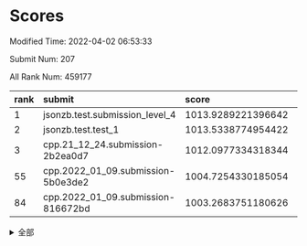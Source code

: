 # Scores

Modified Time: 2022-04-02 06:53:33

Submit Num: 207

All Rank Num: 459177

| rank |               submit               |       score        |       sigma        | pk_num |
| :--- | :--------------------------------- | :----------------- | :----------------- | :----- |
| 1    | jsonzb.test.submission_level_4     | 1013.9289221396642 | 0.8378771925627873 | 8877   |
| 2    | jsonzb.test.test_1                 | 1013.5338774954422 | 0.8303026294346528 | 8874   |
| 3    | cpp.21_12_24.submission-2b2ea0d7   | 1012.0977334318344 | 0.782912073413733  | 8877   |
| 55   | cpp.2022_01_09.submission-5b0e3de2 | 1004.7254330185054 | 0.7249358405400324 | 8872   |
| 84   | cpp.2022_01_09.submission-816672bd | 1003.2683751180626 | 0.7134757058238678 | 8871   |


<details>
<summary>全部</summary>

| rank |                 submit                 |       score        |       sigma        | pk_num |
| :--- | :------------------------------------- | :----------------- | :----------------- | :----- |
| 1    | jsonzb.test.submission_level_4         | 1013.9289221396642 | 0.8378771925627873 | 8877   |
| 2    | jsonzb.test.test_1                     | 1013.5338774954422 | 0.8303026294346528 | 8874   |
| 3    | cpp.21_12_24.submission-2b2ea0d7       | 1012.0977334318344 | 0.782912073413733  | 8877   |
| 4    | gobigger.level_3.submission_level_3_39 | 1011.3558338324806 | 0.791284260048378  | 8871   |
| 5    | gobigger.level_3.submission_level_3_10 | 1011.1902336365489 | 0.746810582742721  | 8876   |
| 6    | gobigger.level_3.submission_level_3_37 | 1011.1324888873444 | 0.77353009890513   | 8874   |
| 7    | gobigger.level_3.submission_level_3_9  | 1011.0048291633706 | 0.7937908005456302 | 8867   |
| 8    | gobigger.level_3.submission_level_3_13 | 1010.9416113115028 | 0.7503736883331064 | 8866   |
| 9    | gobigger.level_3.submission_level_3_31 | 1010.873147619303  | 0.7675241653926052 | 8878   |
| 10   | gobigger.level_3.submission_level_3_19 | 1010.8115948499735 | 0.7673813882955538 | 8869   |
| 11   | gobigger.level_3.submission_level_3_1  | 1010.7877117902223 | 0.7829420610284965 | 8870   |
| 12   | gobigger.level_3.submission_level_3_46 | 1010.7473892292436 | 0.7573504914777128 | 8865   |
| 13   | gobigger.level_3.submission_level_3_34 | 1010.5153742437886 | 0.7479907496911931 | 8873   |
| 14   | gobigger.level_3.submission_level_3_16 | 1010.4540676780359 | 0.7743345444421672 | 8871   |
| 15   | gobigger.level_3.submission_level_3_48 | 1010.4521477129624 | 0.7526306188968792 | 8873   |
| 16   | gobigger.level_3.submission_level_3_24 | 1010.4167741139996 | 0.7573076972646837 | 8867   |
| 17   | gobigger.level_3.submission_level_3_7  | 1010.2900987690828 | 0.7700268059590816 | 8872   |
| 18   | gobigger.level_3.submission_level_3_26 | 1010.2797150433365 | 0.7901229952376247 | 8875   |
| 19   | gobigger.level_3.submission_level_3_47 | 1010.2435377368035 | 0.7744861359120224 | 8875   |
| 20   | gobigger.level_3.submission_level_3_23 | 1010.1389131255634 | 0.7554306302333852 | 8870   |
| 21   | gobigger.level_3.submission_level_3_45 | 1010.1194858956839 | 0.7483579871233356 | 8874   |
| 22   | gobigger.level_3.submission_level_3_36 | 1010.100548785064  | 0.7707252293856091 | 8871   |
| 23   | gobigger.level_3.submission_level_3_2  | 1009.9799115345763 | 0.7687275778459293 | 8876   |
| 24   | gobigger.level_3.submission_level_3_38 | 1009.9796887300971 | 0.7492505835576452 | 8874   |
| 25   | gobigger.level_3.submission_level_3_15 | 1009.9632095554164 | 0.7625605784462538 | 8881   |
| 26   | gobigger.level_3.submission_level_3_41 | 1009.9344714980922 | 0.7507303989312166 | 8873   |
| 27   | gobigger.level_3.submission_level_3_49 | 1009.902065927055  | 0.8069314339222841 | 8868   |
| 28   | gobigger.level_3.submission_level_3_8  | 1009.8742710576033 | 0.7424616100415025 | 8875   |
| 29   | gobigger.level_3.submission_level_3_42 | 1009.8634441262463 | 0.7571724645757949 | 8874   |
| 30   | gobigger.level_3.submission_level_3_44 | 1009.8418313156651 | 0.7608715444452335 | 8870   |
| 31   | gobigger.level_3.submission_level_3_5  | 1009.8340006750415 | 0.7604110458991113 | 8868   |
| 32   | gobigger.level_3.submission_level_3_20 | 1009.8160100434368 | 0.7456478694800731 | 8869   |
| 33   | gobigger.level_3.submission_level_3_35 | 1009.7638685386173 | 0.7551353485679971 | 8870   |
| 34   | gobigger.level_3.submission_level_3_3  | 1009.7288427735037 | 0.7434154846829243 | 8875   |
| 35   | gobigger.level_3.submission_level_3_18 | 1009.6941568837876 | 0.7506624023508063 | 8870   |
| 36   | gobigger.level_3.submission_level_3_40 | 1009.620703927083  | 0.7538344843338411 | 8875   |
| 37   | gobigger.level_3.submission_level_3_27 | 1009.6121398065162 | 0.7585356995540457 | 8872   |
| 38   | gobigger.level_3.submission_level_3_43 | 1009.6054621402903 | 0.7546031121843008 | 8875   |
| 39   | gobigger.level_3.submission_level_3_6  | 1009.4740206861194 | 0.7389171269534316 | 8871   |
| 40   | gobigger.level_3.submission_level_3_17 | 1009.4188447921189 | 0.7275911483634008 | 8870   |
| 41   | gobigger.level_3.submission_level_3_14 | 1009.4083846417817 | 0.7611330716648346 | 8874   |
| 42   | gobigger.level_3.submission_level_3_33 | 1009.2929161078699 | 0.7462060581082752 | 8872   |
| 43   | gobigger.level_3.submission_level_3_21 | 1009.2450433467488 | 0.750052168343345  | 8877   |
| 44   | gobigger.level_3.submission_level_3_4  | 1009.2152644892527 | 0.745429044863106  | 8868   |
| 45   | gobigger.level_3.submission_level_3_28 | 1009.1327706829214 | 0.7435002581602249 | 8868   |
| 46   | gobigger.level_3.submission_level_3_32 | 1009.1079144659623 | 0.7407806135205076 | 8875   |
| 47   | gobigger.level_3.submission_level_3_0  | 1009.0916558048547 | 0.7551897607613697 | 8874   |
| 48   | gobigger.level_3.submission_level_3_25 | 1009.0762548934525 | 0.7443496276383955 | 8875   |
| 49   | gobigger.level_3.submission_level_3_11 | 1008.9871232944344 | 0.7465767966272838 | 8873   |
| 50   | gobigger.level_3.submission_level_3_29 | 1008.8502016004124 | 0.7276702426969142 | 8873   |
| 51   | gobigger.level_3.submission_level_3_22 | 1008.550855894676  | 0.7410516685201002 | 8876   |
| 52   | gobigger.level_3.submission_level_3_12 | 1008.4565002647352 | 0.7567678776544179 | 8871   |
| 53   | gobigger.level_3.submission_level_3_30 | 1008.2449445046915 | 0.7107982574988718 | 8872   |
| 54   | gobigger.level_1.submission_level_1_36 | 1004.8434100535611 | 0.7215976898834416 | 8872   |
| 55   | cpp.2022_01_09.submission-5b0e3de2     | 1004.7254330185054 | 0.7249358405400324 | 8872   |
| 56   | gobigger.level_1.submission_level_1_35 | 1004.6951388944278 | 0.7183919117148784 | 8876   |
| 57   | gobigger.level_1.submission_level_1_49 | 1004.6306878411617 | 0.7136342912087823 | 8877   |
| 58   | gobigger.level_1.submission_level_1_28 | 1004.5372188911651 | 0.7215772375347262 | 8876   |
| 59   | gobigger.level_1.submission_level_1_40 | 1004.5158344317455 | 0.7167798930433406 | 8870   |
| 60   | gobigger.level_1.submission_level_1_6  | 1004.5095068417451 | 0.7140939448291327 | 8876   |
| 61   | gobigger.level_1.submission_level_1_0  | 1004.4525496546397 | 0.721734661501022  | 8870   |
| 62   | gobigger.level_1.submission_level_1_34 | 1004.326232871958  | 0.7205611685843615 | 8872   |
| 63   | gobigger.level_1.submission_level_1_7  | 1004.2286914963591 | 0.7302230835184612 | 8875   |
| 64   | gobigger.level_1.submission_level_1_5  | 1004.1908443163221 | 0.7109081407356127 | 8867   |
| 65   | gobigger.level_1.submission_level_1_10 | 1004.0804263113491 | 0.7136128022188353 | 8876   |
| 66   | gobigger.level_1.submission_level_1_20 | 1003.8710460497887 | 0.7209797831794607 | 8878   |
| 67   | gobigger.level_1.submission_level_1_17 | 1003.7764901529621 | 0.7164508155180077 | 8876   |
| 68   | gobigger.level_1.submission_level_1_44 | 1003.6581494185234 | 0.7152955731259314 | 8869   |
| 69   | gobigger.level_1.submission_level_1_29 | 1003.6466725158732 | 0.724448354071831  | 8876   |
| 70   | gobigger.level_1.submission_level_1_9  | 1003.6333151250011 | 0.72467137351731   | 8875   |
| 71   | gobigger.level_1.submission_level_1_26 | 1003.5817839144071 | 0.7222645720785466 | 8871   |
| 72   | gobigger.level_1.submission_level_1_41 | 1003.5746942535063 | 0.7232947672409477 | 8875   |
| 73   | gobigger.level_1.submission_level_1_39 | 1003.552545454086  | 0.731999720745345  | 8869   |
| 74   | gobigger.level_1.submission_level_1_45 | 1003.5443173488712 | 0.7242339189687041 | 8876   |
| 75   | gobigger.level_1.submission_level_1_2  | 1003.5222311449297 | 0.7194640494830127 | 8875   |
| 76   | gobigger.level_1.submission_level_1_11 | 1003.4900978031545 | 0.7174289464358203 | 8872   |
| 77   | gobigger.level_1.submission_level_1_1  | 1003.482394519795  | 0.7167428688163188 | 8875   |
| 78   | gobigger.level_1.submission_level_1_23 | 1003.4757872985059 | 0.71331922768955   | 8873   |
| 79   | gobigger.level_1.submission_level_1_37 | 1003.4287116479115 | 0.7108605744770636 | 8876   |
| 80   | gobigger.level_1.submission_level_1_15 | 1003.427481488483  | 0.7232354736016503 | 8876   |
| 81   | gobigger.level_1.submission_level_1_38 | 1003.3901026114946 | 0.7355476174037631 | 8872   |
| 82   | gobigger.level_1.submission_level_1_32 | 1003.384565355661  | 0.7198399983065487 | 8872   |
| 83   | gobigger.level_1.submission_level_1_30 | 1003.2828918101774 | 0.7073062018607803 | 8872   |
| 84   | cpp.2022_01_09.submission-816672bd     | 1003.2683751180626 | 0.7134757058238678 | 8871   |
| 85   | gobigger.level_1.submission_level_1_43 | 1003.2670920990886 | 0.7088666127161144 | 8872   |
| 86   | gobigger.level_1.submission_level_1_16 | 1003.138005405847  | 0.7075588229206884 | 8877   |
| 87   | gobigger.level_1.submission_level_1_14 | 1003.1018567208856 | 0.7180623247739714 | 8878   |
| 88   | gobigger.level_1.submission_level_1_46 | 1003.0906157557067 | 0.7089115539722908 | 8870   |
| 89   | gobigger.level_1.submission_level_1_18 | 1003.0732885554763 | 0.7166975803752457 | 8876   |
| 90   | gobigger.level_1.submission_level_1_33 | 1003.061784673791  | 0.7051652518585201 | 8867   |
| 91   | gobigger.level_1.submission_level_1_22 | 1003.0272605830999 | 0.7037061703829676 | 8867   |
| 92   | gobigger.level_1.submission_level_1_31 | 1003.0243849077219 | 0.7166755494486883 | 8870   |
| 93   | gobigger.level_1.submission_level_1_47 | 1002.974893575349  | 0.708569743973692  | 8870   |
| 94   | gobigger.level_1.submission_level_1_24 | 1002.9629782115496 | 0.7147930114436414 | 8875   |
| 95   | gobigger.level_1.submission_level_1_4  | 1002.6237040181434 | 0.7169668922358401 | 8873   |
| 96   | gobigger.level_1.submission_level_1_3  | 1002.592056752798  | 0.7134501961873869 | 8877   |
| 97   | gobigger.level_1.submission_level_1_19 | 1002.4700042115966 | 0.7165204853967612 | 8873   |
| 98   | gobigger.level_1.submission_level_1_13 | 1002.3335412068117 | 0.7044495768620292 | 8873   |
| 99   | gobigger.level_1.submission_level_1_48 | 1002.3043816272648 | 0.7158864311231571 | 8878   |
| 100  | gobigger.level_1.submission_level_1_25 | 1002.246371579409  | 0.7176507049836109 | 8874   |
| 101  | gobigger.level_1.submission_level_1_21 | 1002.2090419965784 | 0.7125715700654088 | 8875   |
| 102  | gobigger.level_1.submission_level_1_42 | 1002.1764621337694 | 0.7134435117986615 | 8875   |
| 103  | gobigger.level_1.submission_level_1_27 | 1002.1570670401458 | 0.7069528367615019 | 8876   |
| 104  | gobigger.level_1.submission_level_1_12 | 1002.0268660869604 | 0.717146893061864  | 8877   |
| 105  | gobigger.level_1.submission_level_1_8  | 1001.905988756065  | 0.6996805777334054 | 8873   |
| 106  | gobigger.random.submission_random_32   | 998.0842489801788  | 0.7078067441410915 | 8875   |
| 107  | gobigger.random.submission_random_44   | 997.4850762409872  | 0.6995508993613986 | 8875   |
| 108  | gobigger.random.submission_random_9    | 997.3198922113502  | 0.7102932343079379 | 8870   |
| 109  | gobigger.random.submission_random_6    | 997.1802874143074  | 0.7132406511636242 | 8871   |
| 110  | gobigger.random.submission_random_38   | 997.1018284504346  | 0.7015554763564437 | 8876   |
| 111  | gobigger.random.submission_random_35   | 996.9372702629178  | 0.7011291682492434 | 8871   |
| 112  | gobigger.random.submission_random_48   | 996.7738160416202  | 0.7037084935859359 | 8871   |
| 113  | gobigger.random.submission_random_29   | 996.7363954490132  | 0.7102328239522802 | 8871   |
| 114  | gobigger.random.submission_random_11   | 996.55587502482    | 0.7044245177941232 | 8874   |
| 115  | gobigger.random.submission_random_31   | 996.5498293299929  | 0.6909696489824576 | 8875   |
| 116  | gobigger.random.submission_random_28   | 996.4191127147994  | 0.7018162024484053 | 8876   |
| 117  | gobigger.random.submission_random_22   | 996.394343340512   | 0.7010163925704842 | 8868   |
| 118  | gobigger.random.submission_random_4    | 996.3795672157355  | 0.7110011530712225 | 8873   |
| 119  | gobigger.random.submission_random_10   | 996.3526619330183  | 0.7226175677850023 | 8868   |
| 120  | gobigger.random.submission_random_5    | 996.3491480355844  | 0.6985462859115825 | 8872   |
| 121  | gobigger.random.submission_random_23   | 996.249108015996   | 0.7077389643553966 | 8876   |
| 122  | gobigger.random.submission_random_8    | 996.2278306287377  | 0.7172564851800602 | 8871   |
| 123  | gobigger.random.submission_random_16   | 996.215190571472   | 0.7042642337657653 | 8873   |
| 124  | gobigger.random.submission_random_25   | 996.1821270282583  | 0.7170421078167579 | 8874   |
| 125  | gobigger.random.submission_random_26   | 996.1576758914526  | 0.7030558715568815 | 8869   |
| 126  | gobigger.random.submission_random_21   | 996.1527828287328  | 0.7226504041432928 | 8879   |
| 127  | gobigger.random.submission_random_34   | 996.0872325926443  | 0.713198699138124  | 8868   |
| 128  | gobigger.random.submission_random_7    | 996.0662026526334  | 0.7228975503211962 | 8875   |
| 129  | gobigger.random.submission_random_2    | 995.9568528335343  | 0.7080591151062285 | 8874   |
| 130  | gobigger.random.submission_random_17   | 995.9519770352977  | 0.7098792468246429 | 8869   |
| 131  | gobigger.random.submission_random_13   | 995.9402509374853  | 0.7151577353680051 | 8877   |
| 132  | gobigger.random.submission_random_36   | 995.937764045735   | 0.7007768674259639 | 8872   |
| 133  | gobigger.random.submission_random_49   | 995.9372761486943  | 0.7174625653282651 | 8871   |
| 134  | gobigger.random.submission_random_0    | 995.9157024632271  | 0.7053447117211323 | 8874   |
| 135  | gobigger.random.submission_random_27   | 995.8967061194066  | 0.699251991354691  | 8868   |
| 136  | gobigger.random.submission_random_46   | 995.8395325325026  | 0.7150405223495222 | 8874   |
| 137  | gobigger.random.submission_random_12   | 995.7635191389596  | 0.7214312463838027 | 8872   |
| 138  | gobigger.random.submission_random_45   | 995.7608330464194  | 0.7078754021514017 | 8872   |
| 139  | gobigger.random.submission_random_18   | 995.7471411079789  | 0.7075533387876994 | 8877   |
| 140  | gobigger.random.submission_random_1    | 995.7404669909366  | 0.7157133193570159 | 8875   |
| 141  | gobigger.random.submission_random_33   | 995.7110081563699  | 0.7136407956048791 | 8873   |
| 142  | gobigger.random.submission_random_15   | 995.7043737153115  | 0.7213574229181192 | 8873   |
| 143  | gobigger.random.submission_random_30   | 995.6798774483714  | 0.7063712135300966 | 8878   |
| 144  | gobigger.random.submission_random_41   | 995.6412982790879  | 0.7192730393353988 | 8870   |
| 145  | gobigger.random.submission_random_39   | 995.6197519295631  | 0.7043255206529968 | 8874   |
| 146  | gobigger.random.submission_random_40   | 995.590129530691   | 0.7014132391724291 | 8876   |
| 147  | gobigger.random.submission_random_42   | 995.4659308336462  | 0.7141826791376611 | 8871   |
| 148  | gobigger.random.submission_random_24   | 995.3671297418986  | 0.6993947251231614 | 8872   |
| 149  | gobigger.random.submission_random_20   | 995.3149016448248  | 0.7129196139536106 | 8876   |
| 150  | gobigger.random.submission_random_14   | 995.2563060044953  | 0.7045186341402861 | 8874   |
| 151  | gobigger.random.submission_random_47   | 995.2462398964437  | 0.6950541898523704 | 8873   |
| 152  | gobigger.random.submission_random_19   | 995.1995645349584  | 0.7048392804472752 | 8879   |
| 153  | gobigger.level_2.submission_level_2_43 | 995.1520356937391  | 0.7172922353492829 | 8870   |
| 154  | gobigger.random.submission_random_43   | 995.0437642463634  | 0.7207272194211386 | 8869   |
| 155  | gobigger.random.submission_random_3    | 994.8847689818566  | 0.7242102360524942 | 8878   |
| 156  | gobigger.random.submission_random_37   | 994.8508232629443  | 0.70001215724528   | 8873   |
| 157  | gobigger.level_2.submission_level_2_13 | 994.398835682981   | 0.74123716181843   | 8869   |
| 158  | gobigger.level_2.submission_level_2_4  | 994.1457463681857  | 0.7484284824396766 | 8876   |
| 159  | gobigger.level_2.submission_level_2_35 | 994.0943262622278  | 0.7409362361355637 | 8874   |
| 160  | gobigger.level_2.submission_level_2_27 | 993.9250799519293  | 0.7496780479226716 | 8872   |
| 161  | gobigger.level_2.submission_level_2_6  | 993.7921904449456  | 0.7332934884986058 | 8874   |
| 162  | gobigger.level_2.submission_level_2_38 | 993.4606329618249  | 0.7136351963731822 | 8871   |
| 163  | gobigger.level_2.submission_level_2_40 | 993.408449913638   | 0.7308832679007975 | 8876   |
| 164  | gobigger.level_2.submission_level_2_32 | 993.318726239628   | 0.7423042725115312 | 8878   |
| 165  | gobigger.level_2.submission_level_2_36 | 993.0174178688103  | 0.743117746412519  | 8875   |
| 166  | gobigger.level_2.submission_level_2_34 | 992.8203911576309  | 0.7394708421861264 | 8870   |
| 167  | gobigger.level_2.submission_level_2_31 | 992.8017436245927  | 0.7331599875756749 | 8872   |
| 168  | gobigger.level_2.submission_level_2_44 | 992.6700029569969  | 0.740705375198564  | 8873   |
| 169  | gobigger.level_2.submission_level_2_28 | 992.6639453577591  | 0.7331209003952059 | 8872   |
| 170  | gobigger.level_2.submission_level_2_11 | 992.6454720012075  | 0.7524908314217404 | 8876   |
| 171  | gobigger.level_2.submission_level_2_47 | 992.6267771127608  | 0.7355633393342141 | 8868   |
| 172  | gobigger.level_2.submission_level_2_0  | 992.5267681644601  | 0.7473656742818419 | 8874   |
| 173  | gobigger.level_2.submission_level_2_24 | 992.4985135470233  | 0.7446257487609917 | 8880   |
| 174  | gobigger.level_2.submission_level_2_41 | 992.4387136903422  | 0.7243586229076823 | 8871   |
| 175  | gobigger.level_2.submission_level_2_1  | 992.2419140520345  | 0.7402854986155217 | 8876   |
| 176  | gobigger.level_2.submission_level_2_30 | 992.0536603889656  | 0.7443754665849716 | 8869   |
| 177  | gobigger.level_2.submission_level_2_39 | 992.0300269924973  | 0.7370413506716421 | 8867   |
| 178  | gobigger.level_2.submission_level_2_7  | 992.0272195644312  | 0.725758400059898  | 8874   |
| 179  | gobigger.level_2.submission_level_2_5  | 992.0147068491091  | 0.7408525088976391 | 8870   |
| 180  | gobigger.level_2.submission_level_2_37 | 991.9819107257458  | 0.7453916046467897 | 8869   |
| 181  | gobigger.level_2.submission_level_2_20 | 991.9802936285348  | 0.7350049352875394 | 8869   |
| 182  | gobigger.level_2.submission_level_2_2  | 991.9751038559302  | 0.7561818868856564 | 8865   |
| 183  | gobigger.level_2.submission_level_2_8  | 991.9691282966965  | 0.7276004780854067 | 8872   |
| 184  | gobigger.level_2.submission_level_2_15 | 991.950471926362   | 0.7595739488136574 | 8875   |
| 185  | gobigger.level_2.submission_level_2_23 | 991.9455380236437  | 0.740722280283571  | 8871   |
| 186  | gobigger.level_2.submission_level_2_46 | 991.8781275411156  | 0.7503811335232455 | 8877   |
| 187  | gobigger.level_2.submission_level_2_12 | 991.8251590432077  | 0.767627089086209  | 8875   |
| 188  | gobigger.level_2.submission_level_2_16 | 991.7343670377337  | 0.7585778771523704 | 8872   |
| 189  | gobigger.level_2.submission_level_2_19 | 991.6369314802046  | 0.7583178056944663 | 8876   |
| 190  | gobigger.level_2.submission_level_2_14 | 991.4776788371125  | 0.7430529483543954 | 8873   |
| 191  | gobigger.level_2.submission_level_2_25 | 991.4054780284366  | 0.7404574874365746 | 8875   |
| 192  | gobigger.level_2.submission_level_2_33 | 991.3947435401905  | 0.7487185199920016 | 8869   |
| 193  | gobigger.level_2.submission_level_2_26 | 991.2818451225679  | 0.7649681012906101 | 8872   |
| 194  | gobigger.level_2.submission_level_2_21 | 991.2813620729142  | 0.750288632800876  | 8871   |
| 195  | gobigger.level_2.submission_level_2_10 | 991.2807940073527  | 0.7533497931127979 | 8873   |
| 196  | gobigger.level_2.submission_level_2_29 | 991.0889277492897  | 0.7405556352295725 | 8871   |
| 197  | gobigger.level_2.submission_level_2_22 | 991.0534619413979  | 0.7430710565300993 | 8876   |
| 198  | gobigger.level_2.submission_level_2_9  | 991.0396426294826  | 0.7785176260029226 | 8871   |
| 199  | gobigger.level_2.submission_level_2_45 | 991.0326085813311  | 0.760123860332927  | 8880   |
| 200  | gobigger.level_2.submission_level_2_3  | 990.843152236781   | 0.7477260799195323 | 8876   |
| 201  | gobigger.level_2.submission_level_2_18 | 990.81689980477    | 0.7373830798574935 | 8873   |
| 202  | gobigger.level_2.submission_level_2_49 | 990.720395238356   | 0.7762231389589863 | 8869   |
| 203  | gobigger.level_2.submission_level_2_48 | 990.6302220148023  | 0.7549335314819657 | 8877   |
| 204  | gobigger.level_2.submission_level_2_17 | 990.1894506637175  | 0.7822928897165917 | 8872   |
| 205  | gobigger.level_2.submission_level_2_42 | 989.8834504168283  | 0.7715824291427705 | 8875   |
| 206  | gobigger.none.submission_none_0        | 977.6225576422025  | 1.4113750346242224 | 8874   |
| 207  | gobigger.none.submission_none_1        | 974.2509905662731  | 1.7696472743437301 | 8878   |

</details>